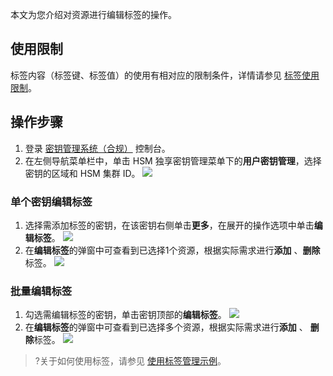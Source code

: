 本文为您介绍对资源进行编辑标签的操作。

## 使用限制
标签内容（标签键、标签值）的使用有相对应的限制条件，详情请参见  [标签使用限制](https://cloud.tencent.com/document/product/651/13354)。



## 操作步骤
1. 登录 [密钥管理系统（合规）](https://console.cloud.tencent.com/kms2) 控制台。
2. 在左侧导航菜单栏中，单击 HSM 独享密钥管理菜单下的**用户密钥管理**，选择密钥的区域和 HSM 集群 ID。
![](https://qcloudimg.tencent-cloud.cn/raw/c6af8016a3daa928cafb01b50cdbcfe1.png)

### 单个密钥编辑标签
1. 选择需添加标签的密钥，在该密钥右侧单击**更多**，在展开的操作选项中单击**编辑标签**。
![](https://qcloudimg.tencent-cloud.cn/raw/bfb590b7c749956d223e24ec1f523b25.png)
2. 在**编辑标签**的弹窗中可查看到已选择1个资源，根据实际需求进行**添加** 、**删除**标签。
![](https://main.qcloudimg.com/raw/b64057bcb1cfbdf2c7bf38d2d3bff685.jpg)

### 批量编辑标签
1. 勾选需编辑标签的密钥，单击密钥顶部的**编辑标签**。
![](https://qcloudimg.tencent-cloud.cn/raw/2d75d53f5d6fb717795b83d61860f3e2.png)
2. 在**编辑标签**的弹窗中可查看到已选择多个资源，根据实际需求进行**添加** 、 **删除**标签。
![](https://main.qcloudimg.com/raw/0606c3d24c07d1888be55d7d592a7fb9.jpg)

>?关于如何使用标签，请参见 [使用标签管理示例](https://cloud.tencent.com/document/product/573/48241)。



